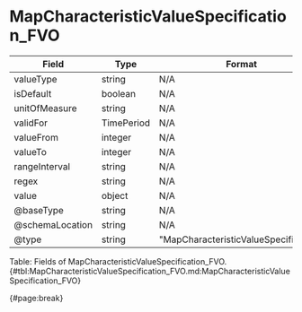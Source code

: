 <!--
    ATTENTION: This file was generated via gradle!
               Do NOT manually edit this file! Any such changes will be overwritten!
-->

# MapCharacteristicValueSpecification_FVO

| Field | Type | Format | Required |
| ------- | ------- | ------- | --- |
| valueType | string | N/A | No |
| isDefault | boolean | N/A | No |
| unitOfMeasure | string | N/A | No |
| validFor | TimePeriod | N/A | No |
| valueFrom | integer | N/A | No |
| valueTo | integer | N/A | No |
| rangeInterval | string | N/A | No |
| regex | string | N/A | No |
| value | object | N/A | No |
| @baseType | string | N/A | No |
| @schemaLocation | string | N/A | No |
| @type | string | "MapCharacteristicValueSpecification" | Yes |

Table: Fields of MapCharacteristicValueSpecification_FVO. {#tbl:MapCharacteristicValueSpecification_FVO.md:MapCharacteristicValueSpecification_FVO}

{#page:break}
